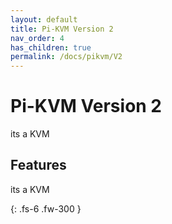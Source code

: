 ```yaml
---
layout: default
title: Pi-KVM Version 2
nav_order: 4
has_children: true
permalink: /docs/pikvm/V2
---
```


# Pi-KVM Version 2

its a KVM

## Features
its a KVM

{: .fs-6 .fw-300 }

